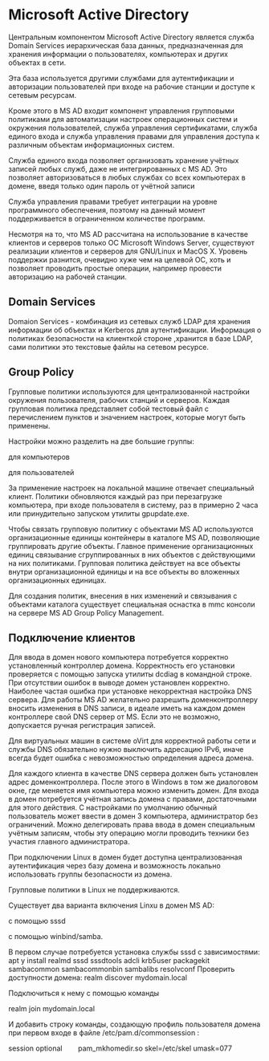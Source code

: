 # Microsoft Active Directory

Центральным компонентом Microsoft Active Directory является служба Domain Services  иерархическая база данных, предназначенная для хранения информации о пользователях, компьютерах и других объектах в сети. 

Эта база используется другими службами для аутентификации и авторизации пользователей при входе на рабочие станции и доступе к сетевым ресурсам. 

Кроме этого в MS AD входит компонент управления групповыми политиками для автоматизации настроек операционных систем и окружения пользователей, служба управления сертификатами, служба единого входа  и служба управления правами для управления доступа к различным объектам информационных систем.

Служба единого входа позволяет организовать хранение учётных записей любых служб, даже не интегрированных с MS AD. Это позволяет авторизоваться в любых службах со всех компьютерах в домене, введя только один пароль от учётной записи 

Служба управления правами требует интеграции на уровне программного обеспечения, поэтому на данный момент поддерживается в ограниченном количестве программ. 

Несмотря на то, что MS AD рассчитана на использование в качестве клиентов и серверов только ОС Microsoft Windows Server, существуют реализации клиентов и серверов для GNU/Linux и MacOS X. Уровень поддержки разнится, очевидно хуже чем на целевой ОС, хоть и позволяет проводить простые операции, например провести авторизацию на рабочей станции.

## Domain Services

Domaion Services - комбинация из сетевых служб LDAP для хранения информации об объектах и Kerberos для аутентификации. Информация о политиках безопасности на клиенткой стороне ,хранится в базе LDAP, сами политики это текстовые файлы на сетевом ресурсе.

## Group Policy

Групповые политики используются для централизованной настройки окружения пользователя, рабочих станций и серверов. 
Каждая групповая политика представляет собой тестовый файл с перечислением пунктов и значением настроек, которые могут быть применены. 

Настройки можно разделить на две большие группы: 
 
для компьютеров 
 
для пользователей
 
За применение настроек на локальной машине отвечает специальный клиент. Политики обновляются каждый раз при перезагрузке компьютера, при входе пользователя в систему, раз в примерно 2 часа или принудительно запуском утилиты gpupdate.exe.

Чтобы связать групповую политику с объектами MS AD используются организационные единицы  контейнеры в каталоге MS AD, позволяющие группировать другие объекты. Главное применение организационных единиц  связывание сгруппированных в них объектов с действующими на них политиками. Групповая политика действует на все объекты внутри организационной единицы и на все объекты во вложенных организационных единицах. 

Для создания политик, внесения в них изменений и связывания с объектами каталога существует специальная оснастка в mmc консоли на сервере MS AD  Group Policy Management.

## Подключение клиентов

Для ввода в домен нового компьютера потребуется корректно установленный контроллер домена. Корректность его установки проверяется с помощью запуска утилиты dcdiag в командной строке. При отсутствии ошибок в выводе домен установлен корректно. Наиболее частая ошибка при установке  некорректная настройка DNS сервера. Для работы MS AD желательно разрешить доменконтроллеру вносить изменения в DNS записи, в идеале иметь на каждом домен контроллере свой DNS сервер от MS. Если это не возможно, допускается ручная регистрация записей. 

Для виртуальных машин в системе oVirt для корректной работы сети и службы DNS обязательно нужно выключить адресацию IPv6, иначе всегда будет ошибка с невозможностью определения адреса домена.

Для каждого клиента в качестве DNS сервера должен быть установлен адрес доменконтроллера. После этого в Windows в том же диалоговом окне, где меняется имя компьютера можно изменить домен. Для входа в домен потребуется учётная запись домена с правами, достаточными для этого действия. С настройками по умолчанию обычный пользователь может ввести в домен 3 компьютера, администратор без ограничений. Можно делегировать права ввода в домен специальным учётным записям, чтобы эту операцию могли проводить техники без участия главного администратора.

При подключении Linux в домен будет доступна централизованная аутентификация через базу домена и возможность локально использовать группы безопасности из домена. 

Групповые политики в Linux не поддерживаются. 

Существует два варианта включения Linxu в домен MS AD: 
 
с помощью sssd
 
с помощью winbind/samba. 

В первом случае потребуется установка службы sssd с зависимостями:
apt y install realmd sssd sssdtools adcli krb5user packagekit sambacommon sambacommonbin sambalibs resolvconf
Проверить доступности домена:
realm discover mydomain.local

Подключиться к нему с помощью команды

realm join mydomain.local

И добавить строку команды, создающую профиль пользователя домена при первом входе в файле /etc/pam.d/commonsession :

session optional        pam_mkhomedir.so skel=/etc/skel umask=077
